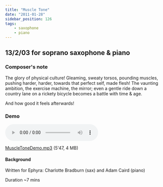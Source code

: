 ```yaml
---
title: "Muscle Tone"
date: "2011-01-28"
sidebar_position: 126
tags:
    - saxophone
    - piano
---
```


## 13/2/03 for soprano saxophone & piano

### Composer's note

The glory of physical culture! Gleaming, sweaty torsos, pounding muscles, pushing harder, harder, towards that perfect self, made flesh! The vaunting ambition, the exercise machine, the mirror; even a gentle ride down a country lane on a rickety bicycle becomes a battle with time & age.

And how good it feels afterwards!

### Demo

<audio controls>
  <source src="/muscletonedemo.mp3"/>
</audio>

[MuscleToneDemo.mp3](/muscletonedemo.mp3) (5'47, 4 MB)

#### Background

Written for Ephyra: Charlotte Bradburn (sax) and Adam Caird (piano)

Duration ~7 mins
